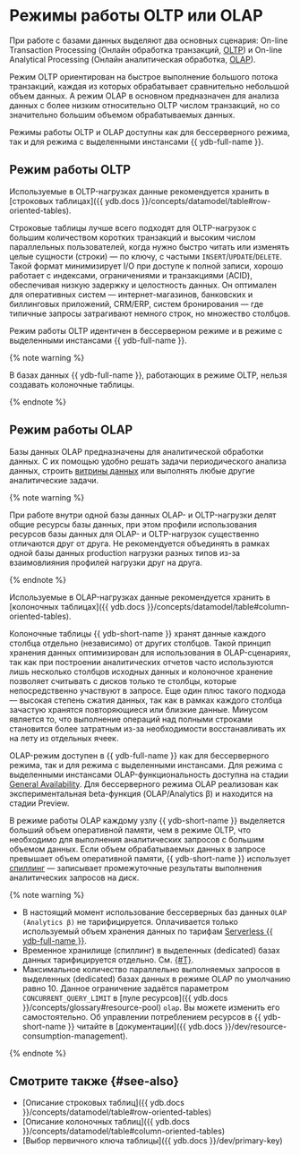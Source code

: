 # Режимы работы OLTP или OLAP

При работе с базами данных выделяют два основных сценария: On-line Transaction Processing (Онлайн обработка транзакций, [OLTP](../../glossary/oltp.md)) и On-line Analytical Processing (Онлайн аналитическая обработка, [OLAP](../../glossary/olap.md)).

Режим OLTP ориентирован на быстрое выполнение большого потока транзакций, каждая из которых обрабатывает сравнительно небольшой объем данных. А режим OLAP в основном предназначен для анализа данных с более низким относительно OLTP числом транзакций, но со значительно большим объемом обрабатываемых данных.

Режимы работы OLTP и OLAP доступны как для бессерверного режима, так и для режима с выделенными инстансами {{ ydb-full-name }}.

## Режим работы OLTP

Используемые в OLTP-нагрузках данные рекомендуется хранить в [строковых таблицах]({{ ydb.docs }}/concepts/datamodel/table#row-oriented-tables).

Строковые таблицы лучше всего подходят для OLTP-нагрузок с большим количеством коротких транзакций и высоким числом параллельных пользователей, когда нужно быстро читать или изменять целые сущности (строки) — по ключу, с частыми `INSERT`/`UPDATE`/`DELETE`. Такой формат минимизирует I/O при доступе к полной записи, хорошо работает с индексами, ограничениями и транзакциями (ACID), обеспечивая низкую задержку и целостность данных. Он оптимален для оперативных систем — интернет-магазинов, банковских и биллинговых приложений, CRM/ERP, систем бронирования — где типичные запросы затрагивают немного строк, но множество столбцов.

Режим работы OLTP идентичен в бессерверном режиме и в режиме с выделенными инстансами {{ ydb-full-name }}.

{% note warning %}

В базах данных {{ ydb-full-name }}, работающих в режиме OLTP, нельзя создавать колоночные таблицы.

{% endnote %}

## Режим работы OLAP

Базы данных OLAP предназначены для аналитической обработки данных. С их помощью удобно решать задачи периодического анализа данных, строить [витрины данных](../../glossary/datamart.md) или выполнять любые другие аналитические задачи.

{% note warning %}

При работе внутри одной базы данных OLAP- и OLTP-нагрузки делят общие ресурсы базы данных, при этом профили использования ресурсов базы данных для OLAP- и OLTP-нагрузок существенно отличаются друг от друга. Не рекомендуется объединять в рамках одной базы данных production нагрузки разных типов из-за взаимовлияния профилей нагрузки друг на друга.

{% endnote %}

Используемые в OLAP-нагрузках данные рекомендуется хранить в [колоночных таблицах]({{ ydb.docs }}/concepts/datamodel/table#column-oriented-tables).

Колоночные таблицы {{ ydb-short-name }} хранят данные каждого столбца отдельно (независимо) от других столбцов. Такой принцип хранения данных оптимизирован для использования в OLAP-сценариях, так как при построении аналитических отчетов часто используются лишь несколько столбцов исходных данных и колоночное хранение позволяет считывать с дисков только те столбцы, которые непосредственно участвуют в запросе. Еще один плюс такого подхода — высокая степень сжатия данных, так как в рамках каждого столбца зачастую хранятся повторяющиеся или близкие данные. Минусом является то, что выполнение операций над полными строками становится более затратным из-за необходимости восстанавливать их на лету из отдельных ячеек.

OLAP-режим доступен в {{ ydb-full-name }} как для бессерверного режима, так и для режима с выделенными инстансами. Для режима с выделенными инстансами OLAP-функциональность доступна на стадии [General Availability](../../overview/concepts/launch-stages.md). Для бессерверного режима OLAP реализован как экспериментальная beta-функция (OLAP/Analytics β) и находится на стадии Preview.

В режиме работы OLAP каждому узлу {{ ydb-short-name }} выделяется больший объем оперативной памяти, чем в режиме OLTP, что необходимо для выполнения аналитических запросов с большим объемом данных. Если объем обрабатываемых данных в запросе превышает объем оперативной памяти, {{ ydb-short-name }} использует [спиллинг](./resources.md#spilling) — записывает промежуточные результаты выполнения аналитических запросов на диск.

{% note warning %}

- В настоящий момент использование бессерверных баз данных `OLAP (Analytics β)` не тарифицируется. Оплачивается только используемый объем хранения данных по тарифам [Serverless {{ ydb-full-name }}](../pricing/serverless.md#rules-storage).
- Временное хранилище (спиллинг) в выделенных (dedicated) базах данных тарифицируется отдельно. См. [{#T}](../pricing/dedicated.md).
- Максимальное количество параллельно выполняемых запросов в выделенных (dedicated) базах данных в режиме OLAP по умолчанию равно 10. Данное ограничение задаётся параметром `CONCURRENT_QUERY_LIMIT` в [пуле ресурсов]({{ ydb.docs }}/concepts/glossary#resource-pool) `olap`. Вы можете изменить его самостоятельно. Об управлении потреблением ресурсов в {{ ydb-short-name }} читайте в [документации]({{ ydb.docs }}/dev/resource-consumption-management).

{% endnote %}

## Смотрите также {#see-also}

* [Описание строковых таблиц]({{ ydb.docs }}/concepts/datamodel/table#row-oriented-tables)
* [Описание колоночных таблиц]({{ ydb.docs }}/concepts/datamodel/table#column-oriented-tables)
* [Выбор первичного ключа таблицы]({{ ydb.docs }}/dev/primary-key)
